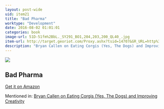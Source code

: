 ```yaml
---
layout: post-wide
uid: item21
title: "Bad Pharma"
worktype: "Development"
date: 2016-08-02 01:01:01
categories: book
image-url: 51D-51fm%2BbL._SY291_BO1,204,203,200_QL40_.jpg
item-url: http://target.georiot.com/Proxy.ashx?tsid=14707&GR_URL=http%3A%2F%2Fwww.amazon.com%2FBad-Pharma-Companies-Mislead-Patients%2Fdp%2F0865478007%2F
description: "Bryan Callen on Eating Corgis (Yes, The Dogs) and Improving Creativity"
---
```

<a href="http://target.georiot.com/Proxy.ashx?tsid=14707&GR_URL=http%3A%2F%2Fwww.amazon.com%2FBad-Pharma-Companies-Mislead-Patients%2Fdp%2F0865478007%2F" target="blank"><img src="../../../../img/thumbs/51D-51fm%2BbL._SY291_BO1,204,203,200_QL40_.jpg" class="prod-img"></a>
<h2>Bad Pharma</h2>
<p><a href="http://target.georiot.com/Proxy.ashx?tsid=14707&GR_URL=http%3A%2F%2Fwww.amazon.com%2FBad-Pharma-Companies-Mislead-Patients%2Fdp%2F0865478007%2F" target="blank">Get it on Amazon</a><p>
<p>Mentioned in: <a href="http://fourhourworkweek.com/2014/12/01/bryan-callen/" target="blank">Bryan Callen on Eating Corgis (Yes, The Dogs) and Improving Creativity</a></p>
